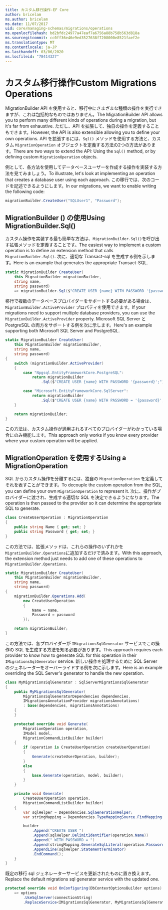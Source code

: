 ```yaml
---
title: カスタム移行操作-EF Core
author: bricelam
ms.author: bricelam
ms.date: 11/07/2017
uid: core/managing-schemas/migrations/operations
ms.openlocfilehash: bd2bfdc24977a47eaf7a6756a88b758b563d818a
ms.sourcegitcommit: cc0ff36e46e9ed3527638f7208000e8521faef2e
ms.translationtype: MT
ms.contentlocale: ja-JP
ms.lasthandoff: 03/06/2020
ms.locfileid: "78414327"
---
```

# <a name="custom-migrations-operations"></a><span data-ttu-id="0e8b4-102">カスタム移行操作</span><span class="sxs-lookup"><span data-stu-id="0e8b4-102">Custom Migrations Operations</span></span>

<span data-ttu-id="0e8b4-103">MigrationBuilder API を使用すると、移行中にさまざまな種類の操作を実行できますが、これは包括的なものではありません。</span><span class="sxs-lookup"><span data-stu-id="0e8b4-103">The MigrationBuilder API allows you to perform many different kinds of operations during a migration, but it's far from exhaustive.</span></span> <span data-ttu-id="0e8b4-104">ただし、API を拡張して、独自の操作を定義することもできます。</span><span class="sxs-lookup"><span data-stu-id="0e8b4-104">However, the API is also extensible allowing you to define your own operations.</span></span> <span data-ttu-id="0e8b4-105">API を拡張するには、`Sql()` メソッドを使用する方法と、カスタム `MigrationOperation` オブジェクトを定義する方法の2つの方法があります。</span><span class="sxs-lookup"><span data-stu-id="0e8b4-105">There are two ways to extend the API: Using the `Sql()` method, or by defining custom `MigrationOperation` objects.</span></span>

<span data-ttu-id="0e8b4-106">例として、各方法を使用してデータベースユーザーを作成する操作を実装する方法を見てみましょう。</span><span class="sxs-lookup"><span data-stu-id="0e8b4-106">To illustrate, let's look at implementing an operation that creates a database user using each approach.</span></span> <span data-ttu-id="0e8b4-107">この移行では、次のコードを記述できるようにします。</span><span class="sxs-lookup"><span data-stu-id="0e8b4-107">In our migrations, we want to enable writing the following code:</span></span>

``` csharp
migrationBuilder.CreateUser("SQLUser1", "Password");
```

## <a name="using-migrationbuildersql"></a><span data-ttu-id="0e8b4-108">MigrationBuilder () の使用</span><span class="sxs-lookup"><span data-stu-id="0e8b4-108">Using MigrationBuilder.Sql()</span></span>

<span data-ttu-id="0e8b4-109">カスタム操作を実装する最も簡単な方法は、`MigrationBuilder.Sql()`を呼び出す拡張メソッドを定義することです。</span><span class="sxs-lookup"><span data-stu-id="0e8b4-109">The easiest way to implement a custom operation is to define an extension method that calls `MigrationBuilder.Sql()`.</span></span> <span data-ttu-id="0e8b4-110">次に、適切な Transact-sql を生成する例を示します。</span><span class="sxs-lookup"><span data-stu-id="0e8b4-110">Here is an example that generates the appropriate Transact-SQL.</span></span>

``` csharp
static MigrationBuilder CreateUser(
    this MigrationBuilder migrationBuilder,
    string name,
    string password)
    => migrationBuilder.Sql($"CREATE USER {name} WITH PASSWORD '{password}';");
```

<span data-ttu-id="0e8b4-111">移行で複数のデータベースプロバイダーをサポートする必要がある場合は、`MigrationBuilder.ActiveProvider` プロパティを使用できます。</span><span class="sxs-lookup"><span data-stu-id="0e8b4-111">If your migrations need to support multiple database providers, you can use the `MigrationBuilder.ActiveProvider` property.</span></span> <span data-ttu-id="0e8b4-112">Microsoft SQL Server と PostgreSQL の両方をサポートする例を次に示します。</span><span class="sxs-lookup"><span data-stu-id="0e8b4-112">Here's an example supporting both Microsoft SQL Server and PostgreSQL.</span></span>

``` csharp
static MigrationBuilder CreateUser(
    this MigrationBuilder migrationBuilder,
    string name,
    string password)
{
    switch (migrationBuilder.ActiveProvider)
    {
        case "Npgsql.EntityFrameworkCore.PostgreSQL":
            return migrationBuilder
                .Sql($"CREATE USER {name} WITH PASSWORD '{password}';");

        case "Microsoft.EntityFrameworkCore.SqlServer":
            return migrationBuilder
                .Sql($"CREATE USER {name} WITH PASSWORD = '{password}';");
    }

    return migrationBuilder;
}
```

<span data-ttu-id="0e8b4-113">この方法は、カスタム操作が適用されるすべてのプロバイダーがわかっている場合にのみ機能します。</span><span class="sxs-lookup"><span data-stu-id="0e8b4-113">This approach only works if you know every provider where your custom operation will be applied.</span></span>

## <a name="using-a-migrationoperation"></a><span data-ttu-id="0e8b4-114">MigrationOperation を使用する</span><span class="sxs-lookup"><span data-stu-id="0e8b4-114">Using a MigrationOperation</span></span>

<span data-ttu-id="0e8b4-115">SQL からカスタム操作を分離するには、独自の `MigrationOperation` を定義してそれを表すことができます。</span><span class="sxs-lookup"><span data-stu-id="0e8b4-115">To decouple the custom operation from the SQL, you can define your own `MigrationOperation` to represent it.</span></span> <span data-ttu-id="0e8b4-116">次に、操作がプロバイダーに渡され、生成する適切な SQL を決定できるようになります。</span><span class="sxs-lookup"><span data-stu-id="0e8b4-116">The operation is then passed to the provider so it can determine the appropriate SQL to generate.</span></span>

``` csharp
class CreateUserOperation : MigrationOperation
{
    public string Name { get; set; }
    public string Password { get; set; }
}
```

<span data-ttu-id="0e8b4-117">この方法では、拡張メソッドは、これらの操作のいずれかを `MigrationBuilder.Operations`に追加するだけで済みます。</span><span class="sxs-lookup"><span data-stu-id="0e8b4-117">With this approach, the extension method just needs to add one of these operations to `MigrationBuilder.Operations`.</span></span>

``` csharp
static MigrationBuilder CreateUser(
    this MigrationBuilder migrationBuilder,
    string name,
    string password)
{
    migrationBuilder.Operations.Add(
        new CreateUserOperation
        {
            Name = name,
            Password = password
        });

    return migrationBuilder;
}
```

<span data-ttu-id="0e8b4-118">この方法では、各プロバイダーが `IMigrationsSqlGenerator` サービスでこの操作の SQL を生成する方法を知る必要があります。</span><span class="sxs-lookup"><span data-stu-id="0e8b4-118">This approach requires each provider to know how to generate SQL for this operation in their `IMigrationsSqlGenerator` service.</span></span> <span data-ttu-id="0e8b4-119">新しい操作を処理するために SQL Server のジェネレーターをオーバーライドする例を次に示します。</span><span class="sxs-lookup"><span data-stu-id="0e8b4-119">Here is an example overriding the SQL Server's generator to handle the new operation.</span></span>

``` csharp
class MyMigrationsSqlGenerator : SqlServerMigrationsSqlGenerator
{
    public MyMigrationsSqlGenerator(
        MigrationsSqlGeneratorDependencies dependencies,
        IMigrationsAnnotationProvider migrationsAnnotations)
        : base(dependencies, migrationsAnnotations)
    {
    }

    protected override void Generate(
        MigrationOperation operation,
        IModel model,
        MigrationCommandListBuilder builder)
    {
        if (operation is CreateUserOperation createUserOperation)
        {
            Generate(createUserOperation, builder);
        }
        else
        {
            base.Generate(operation, model, builder);
        }
    }

    private void Generate(
        CreateUserOperation operation,
        MigrationCommandListBuilder builder)
    {
        var sqlHelper = Dependencies.SqlGenerationHelper;
        var stringMapping = Dependencies.TypeMappingSource.FindMapping(typeof(string));

        builder
            .Append("CREATE USER ")
            .Append(sqlHelper.DelimitIdentifier(operation.Name))
            .Append(" WITH PASSWORD = ")
            .Append(stringMapping.GenerateSqlLiteral(operation.Password))
            .AppendLine(sqlHelper.StatementTerminator)
            .EndCommand();
    }
}
```

<span data-ttu-id="0e8b4-120">既定の移行 sql ジェネレーターサービスを更新されたものに置き換えます。</span><span class="sxs-lookup"><span data-stu-id="0e8b4-120">Replace the default migrations sql generator service with the updated one.</span></span>

``` csharp
protected override void OnConfiguring(DbContextOptionsBuilder options)
    => options
        .UseSqlServer(connectionString)
        .ReplaceService<IMigrationsSqlGenerator, MyMigrationsSqlGenerator>();
```
